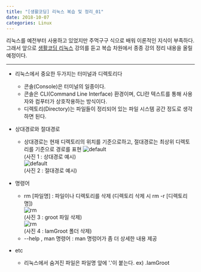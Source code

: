 ```yaml
---
title: "[생활코딩] 리눅스 복습 및 정리_01"
date: 2018-10-07
categories: Linux
---
```


리눅스를 예전부터 사용하고 있었지만 주먹구구 식으로 배워 이론적인 지식이 부족하다. 
그래서 앞으로 [생활코딩 리눅스](https://opentutorials.org/course/2598) 강의를 듣고 복습 차원에서 종종 강의 정리 내용을 올릴 예정이다. 

---  

* 리눅스에서 중요한 두가지는 터미널과 디렉토리다
  * 콘솔(Console)은 터미널의 일종이다. 
  * 콘솔은 CLI(Command Line Interface) 환경이며, CLI란 텍스트를 통해 사용자와 컴푸터가 상호작용하는 방식이다.  
  * 디렉토리(Directory)는 파일들이 정리되어 있는 파일 시스템 공간 정도로 생각하면 된다.  
      
      
* 상대경로와 절대경로 
  * 상대경로는 현재 디렉토리의 위치를 기준으로하고, 절대경로는 최상위 디렉토리를 기준으로 경로를 표현
![default](https://user-images.githubusercontent.com/29648470/46578308-f78c9e00-ca37-11e8-99b2-c90662dce4c1.PNG)  
(사진 1 : 상대경로 예시)   
![default](https://user-images.githubusercontent.com/29648470/46578312-0ecb8b80-ca38-11e8-8a03-bafcb54e30f7.PNG)  
(사진 2 : 절대경로 예시)  


* 명령어 
  * rm [파일명] : 파일이나 디렉토리를 삭제 (디렉토리 삭제 시 rm -r [디렉토리명])  
  ![rm](https://user-images.githubusercontent.com/29648470/46578445-57387880-ca3b-11e8-8d62-9dacf66bb6b0.PNG)  
  (사진 3 : groot 파일 삭제)  
  ![rm](https://user-images.githubusercontent.com/29648470/46578449-6fa89300-ca3b-11e8-8551-e27061bf71ee.PNG)  
  (사진 4 : IamGroot 폴더 삭제) 
  * --help , man 명령어 : man 명렁어가 좀 더 상세한 내용 제공  
  
* etc
  * 리눅스에서 숨겨진 파일은 파일명 앞에 '.'이 붙는다. ex) .IamGroot
  


  


